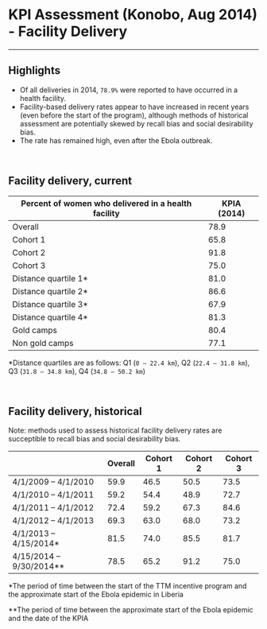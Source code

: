 KPI Assessment (Konobo, Aug 2014) - Facility Delivery
=====================================================
*****************************************************

Highlights
----------

- Of all deliveries in 2014, `78.9%` were reported to have occurred in a health facility.
- Facility-based delivery rates appear to have increased in recent years (even before the start of the program), 
although methods of historical assessment are potentially skewed by recall bias and social desirability bias.
- The rate has remained high, even after the Ebola outbreak.

<br>

Facility delivery, current
--------------------------

| Percent of women who delivered in a health facility | KPIA (2014) |
|-----------------------------------------------------|-------------|
| Overall                                             | 78.9        |
| Cohort 1                                            | 65.8        |
| Cohort 2                                            | 91.8        |
| Cohort 3                                            | 75.0        |
| Distance quartile 1*                                | 81.0        |
| Distance quartile 2*                                | 86.6        |
| Distance quartile 3*                                | 67.9        |
| Distance quartile 4*                                | 81.3        |
| Gold camps                                          | 80.4        |
| Non gold camps                                      | 77.1        |

*Distance quartiles are as follows: Q1 (`0 – 22.4 km`), Q2 (`22.4 – 31.8 km`), Q3 (`31.8 – 34.8 km`), Q4 (`34.8 – 50.2 km`)

<br>

Facility delivery, historical
-----------------------------

Note: methods used to assess historical facility delivery rates are succeptible to recall bias and social desirability 
bias.

| &nbsp;                  | Overall | Cohort 1 | Cohort 2 | Cohort 3 |
|-------------------------|---------|----------|----------|----------|
| 4/1/2009 – 4/1/2010     | 59.9    | 46.5     | 50.5     | 73.5     |
| 4/1/2010 – 4/1/2011     | 59.2    | 54.4     | 48.9     | 72.7     |
| 4/1/2011 – 4/1/2012     | 72.4    | 59.2     | 67.3     | 84.6     |
| 4/1/2012 – 4/1/2013     | 69.3    | 63.0     | 68.0     | 73.2     |
| 4/1/2013 – 4/15/2014*   | 81.5    | 74.0     | 85.5     | 81.7     |
| 4/15/2014 – 9/30/2014** | 78.5    | 65.2     | 91.2     | 75.0     |

*The period of time between the start of the TTM incentive program and the approximate start of the Ebola epidemic in 
Liberia

**The period of time between the approximate start of the Ebola epidemic and the date of the KPIA
